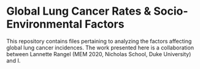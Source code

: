 # Global Lung Cancer Rates & Socio-Environmental Factors
This repository contains files pertaining to analyzing the factors affecting global lung cancer incidences. The work presented here is a collaboration between Lannette Rangel (MEM 2020, Nicholas School, Duke University) and I.
